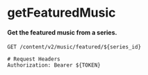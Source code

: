 getFeaturedMusic
===========

#### Get the featured music from a series.
```http
GET /content/v2/music/featured/${series_id}

# Request Headers
Authorization: Bearer ${TOKEN}
```
